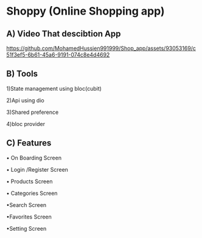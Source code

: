 # Shoppy (Online Shopping app) 

## A) Video That descibtion  App


https://github.com/MohamedHussien991999/Shop_app/assets/93053169/c51f3ef5-6b61-45a6-9191-074c8e4d4692

##   B) Tools 

1)State management using bloc(cubit)

2)Api using dio

3)Shared preference

4)bloc provider

## C) Features
• On Boarding Screen

• Login /Register Screen

• Products Screen

• Categories Screen

•Search Screen

•Favorites Screen

•Setting Screen

